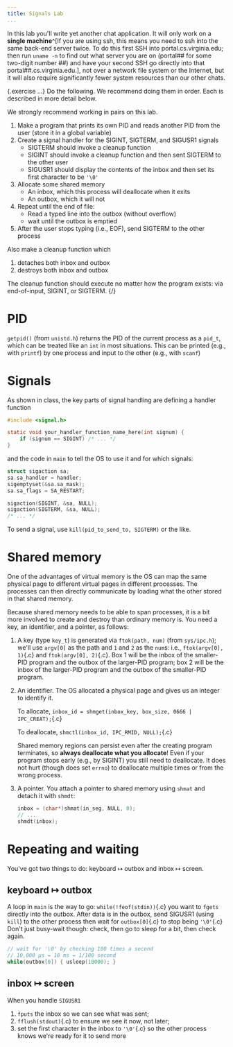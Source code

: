 ```yaml
---
title: Signals Lab
...
```


In this lab you'll write yet another chat application.
It will only work on a **single machine**^[If you are using ssh, this means you need to ssh into the same back-end server twice. To do this first SSH into portal.cs.virginia.edu; then run `uname -n` to find out what server you are on (portal## for some two-digit number ##) and have your second SSH go directly into that portal##.cs.virginia.edu.], not over a network file system or the Internet,
but it will also require significantly fewer system resources than our other chats.

{.exercise ...}
Do the following. We recommend doing them in order. Each is described in more detail below.

We strongly recommend working in pairs on this lab.

1. Make a program that prints its own PID and reads another PID from the user (store it in a global variable)
2. Create a signal handler for the SIGINT, SIGTERM, and SIGUSR1 signals
    - SIGTERM should invoke a cleanup function
    - SIGINT should  invoke a cleanup function and then sent SIGTERM to the other user
    - SIGUSR1 should display the contents of the inbox and then set its first character to be `'\0'`
3. Allocate some shared memory
    - An inbox, which this process will deallocate when it exits
    - An outbox, which it will not
3. Repeat until the end of file:
    - Read a typed line into the outbox (without overflow)
    - wait until the outbox is emptied
4. After the user stops typing (i.e., EOF), send SIGTERM to the other process

Also make a cleanup function which

1. detaches both inbox and outbox
1. destroys both inbox and outbox

The cleanup function should execute no matter how the program exists:
via end-of-input, SIGINT, or SIGTERM.
{/}

# PID

`getpid()` (from `unistd.h`) returns the PID of the current process as a `pid_t`, which can be treated like an `int` in most situations.
This can be printed (e.g., with `printf`) by one process and input to the other (e.g., with `scanf`)

# Signals

As shown in class, the key parts of signal handling are defining a handler function

```c
#include <signal.h>

static void your_handler_function_name_here(int signum) {
    if (signum == SIGINT) /* ... */
}
```

and the code in `main` to tell the OS to use it and for which signals:

```c
struct sigaction sa;
sa.sa_handler = handler;
sigemptyset(&sa.sa_mask);
sa.sa_flags = SA_RESTART;

sigaction(SIGINT, &sa, NULL);
sigaction(SIGTERM, &sa, NULL);
/* ... */
```

To send a signal, use `kill(pid_to_send_to, SIGTERM)` or the like.

# Shared memory

One of the advantages of virtual memory is the OS can map the same physical page to different virtual pages in different processes.
The processes can then directly communicate by loading what the other stored in that shared memory.

Because shared memory needs to be able to span processes, it is a bit more involved to create and destroy than ordinary memory is. You need a key, an identifier, and a pointer, as follows:

1. A key (type `key_t`) is generated via `ftok(path, num)` (from `sys/ipc.h`);
    we'll use `argv[0]` as the path and `1` and `2` as the `num`s:
    i.e., `ftok(argv[0], 1)`{.c} and `ftok(argv[0], 2)`{.c}.
    Box 1 will be the inbox of the smaller-PID program and the outbox of the larger-PID program;
    box 2 will be the inbox of the larger-PID program and the outbox of the smaller-PID program.

2. An identifier. The OS allocated a physical page and gives us an integer to identify it.
    
    To allocate, `inbox_id = shmget(inbox_key, box_size, 0666 | IPC_CREAT);`{.c}
    
    To deallocate, `shmctl(inbox_id, IPC_RMID, NULL);`{.c}
    
    Shared memory regions can persist even after the creating program terminates, so **always deallocate what you allocate**!
    Even if your program stops early (e.g., by SIGINT) you still need to deallocate.
    It does not hurt (though does set `errno`) to deallocate multiple times
    or from the wrong process.

3. A pointer. You attach a pointer to shared memory using `shmat` and detach it with `shmdt`:

    ````c
    inbox = (char*)shmat(in_seg, NULL, 0);
    // ...
    shmdt(inbox);
    ````

# Repeating and waiting

You've got two things to do: keyboard ↦ outbox and inbox ↦ screen.

## keyboard ↦ outbox

A loop in `main` is the way to go: `while(!feof(stdin))`{.c} you want to `fgets` directly into the outbox.
After data is in the outbox, send SIGUSR1 (using `kill`) to the other process then wait for `outbox[0]`{.c} to stop being `'\0'`{.c}
Don't just busy-wait though: check, then go to sleep for a bit, then check again.

```c
// wait for '\0' by checking 100 times a second
// 10,000 μs = 10 ms = 1/100 second
while(outbox[0]) { usleep(10000); }
```

## inbox ↦ screen

When you handle `SIGUSR1`

1. `fputs` the inbox so we can see what was sent;
2. `fflush(stdout)`{.c} to ensure we see it now, not later;
3. set the first character in the inbox to `'\0'`{.c} so the other process knows we're ready for it to send more

